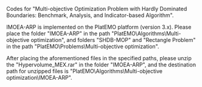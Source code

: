 Codes for "Multi-objective Optimization Problem with Hardly Dominated Boundaries: Benchmark, Analysis, and Indicator-based Algorithm".

IMOEA-ARP is implemented on the PlatEMO platform (version 3.x). Please place the folder "IMOEA-ARP" in the path "PlatEMO\Algorithms\Multi-objective optimization", and folders 
"SHDB-MOP" and "Rectangle Problem" in the path "PlatEMO\Problems\Multi-objective optimization". 

After placing the aforementioned files in the specified paths, please unzip the 
"Hypervolume_MEX.rar" in the folder "IMOEA-ARP", and the destination path for unzipped files is "PlatEMO\Algorithms\Multi-objective optimization\IMOEA-ARP".
